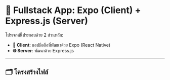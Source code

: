 # 🚀 Fullstack App: Expo (Client) + Express.js (Server)

โปรเจกต์นี้ประกอบด้วย 2 ส่วนหลัก:
- **📱 Client**: แอปมือถือที่พัฒนาด้วย Expo (React Native)
- **🌐 Server**: พัฒนาด้วย Express.js

---

## 🗂️ โครงสร้างไฟล์


